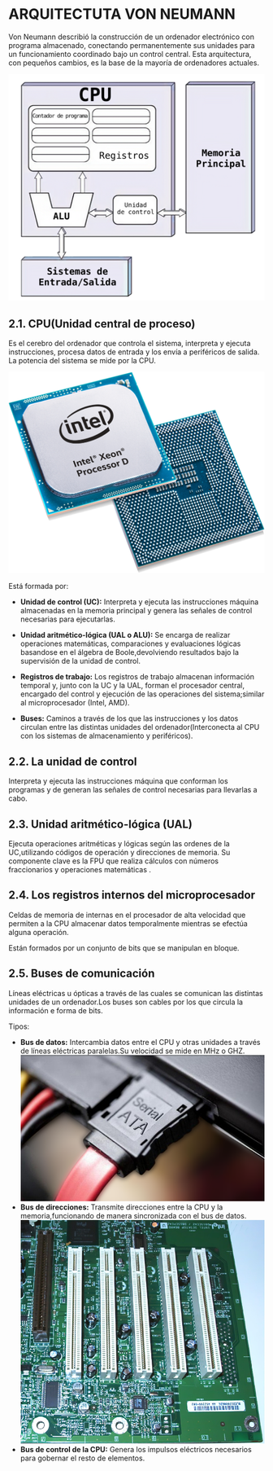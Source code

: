 # ARQUITECTUTA VON NEUMANN

Von Neumann describió la construcción de un ordenador electrónico con programa almacenado, conectando permanentemente sus unidades para un funcionamiento coordinado bajo un control central. 
Esta arquitectura, con pequeños cambios, es la base de la mayoría de ordenadores actuales.

![](../img/Arquitectura_Von_Neumann.png)

## 2.1. CPU(Unidad central de proceso)
Es el cerebro del ordenador que controla el sistema, interpreta y ejecuta instrucciones, procesa datos de entrada y los envía a periféricos de salida. La potencia del sistema se mide por la CPU.

![](../img/CPU-PNG-HD-Isolated.png)


 Está formada por:
- __Unidad de control (UC):__ Interpreta y ejecuta las instrucciones máquina almacenadas en la memoria principal y genera las señales de control necesarias para 
ejecutarlas.

- __Unidad aritmético-lógica (UAL o ALU):__ Se encarga de realizar operaciones matemáticas, comparaciones y evaluaciones lógicas basandose en el álgebra de Boole,devolviendo resultados bajo la supervisión de la unidad de control.

- __Registros de trabajo:__ Los registros de trabajo almacenan información temporal y, junto con la UC y la UAL, forman el procesador central, encargado del control y ejecución de las operaciones del sistema;similar al microprocesador (Intel, AMD).

- __Buses:__ Caminos a través de los que las instrucciones y los datos circulan entre las distintas unidades del ordenador(Interconecta al CPU con los sistemas de almacenamiento y periféricos).


## 2.2. La unidad de control
Interpreta y ejecuta las instrucciones máquina que conforman los programas y de generan las señales 
de control necesarias para llevarlas a cabo.


## 2.3. Unidad aritmético-lógica (UAL)

Ejecuta operaciones aritméticas y lógicas según las ordenes de la UC,utilizando códigos de operación y direcciones de memoria.
Su componente clave es la FPU que realiza cálculos con números fraccionarios y operaciones matemáticas .

## 2.4. Los registros internos del microprocesador
Celdas de memoria de internas en el procesador de alta velocidad que permiten a la CPU almacenar datos temporalmente mientras se efectúa alguna operación. 

Están formados por un conjunto de bits que se manipulan en bloque. 


## 2.5. Buses de comunicación
Líneas eléctricas u ópticas a través de las cuales se comunican las distintas unidades de 
un ordenador.Los buses son cables por los que circula la información e  forma de bits. 

Tipos:
- __Bus de datos:__ Intercambia datos entre el CPU y otras unidades a través de líneas eléctricas paralelas.Su velocidad se mide en MHz o GHZ.
![](../img/sata.png)
- __Bus de direcciones:__ Transmite direcciones entre la CPU y la memoria,funcionando de manera sincronizada con el bus de datos.
![](../img/R.jpeg)
- __Bus de control de la CPU:__ Genera los impulsos eléctricos necesarios para gobernar el resto de elementos.